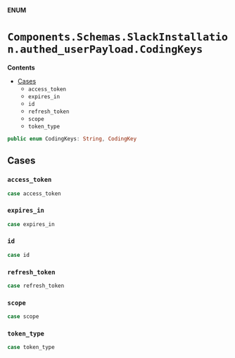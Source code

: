 **ENUM**

# `Components.Schemas.SlackInstallation.authed_userPayload.CodingKeys`

**Contents**

- [Cases](#cases)
  - `access_token`
  - `expires_in`
  - `id`
  - `refresh_token`
  - `scope`
  - `token_type`

```swift
public enum CodingKeys: String, CodingKey
```

## Cases
### `access_token`

```swift
case access_token
```

### `expires_in`

```swift
case expires_in
```

### `id`

```swift
case id
```

### `refresh_token`

```swift
case refresh_token
```

### `scope`

```swift
case scope
```

### `token_type`

```swift
case token_type
```
